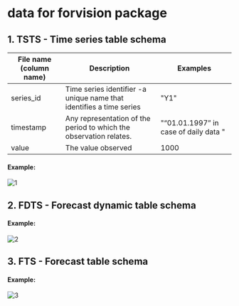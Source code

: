 # data for forvision package

## 1. TSTS -  Time series table schema 
| File name (column name)| Description | Examples|
|-----|-----|-----|
|series_id| Time series identifier -a unique name that identifies a time series| "Y1"|
|timestamp| Any representation of the period to which the observation relates. | "“01.01.1997” in case of daily data "|
|value| The value observed| 1000|

#### Example:
![1](https://user-images.githubusercontent.com/44469540/47648065-e55ed500-db89-11e8-921b-4df7060ed7a6.PNG)

## 2. FDTS - Forecast dynamic table schema
#### Example:
![2](https://user-images.githubusercontent.com/44469540/47647953-a2046680-db89-11e8-9ae3-fefc56cb5372.PNG)

## 3. FTS - Forecast table schema

#### Example:
![3](https://user-images.githubusercontent.com/44469540/47648076-ee4fa680-db89-11e8-93c4-39c5382315fa.PNG)
